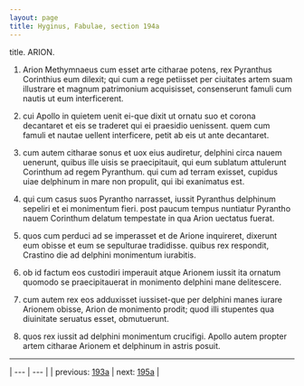 ```yaml
---
layout: page
title: Hyginus, Fabulae, section 194a
---
```


title. ARION.



1. Arion Methymnaeus cum esset arte citharae potens, rex Pyranthus Corinthius eum dilexit; qui cum a rege petiisset per ciuitates artem suam illustrare et magnum patrimonium acquisisset, consenserunt famuli cum nautis ut eum interficerent.



2. cui Apollo in quietem uenit ei-que dixit ut ornatu suo et corona decantaret et eis se traderet qui ei praesidio uenissent. quem cum famuli et nautae uellent interficere, petit ab eis ut ante decantaret.



3. cum autem citharae sonus et uox eius audiretur, delphini circa nauem uenerunt, quibus ille uisis se praecipitauit, qui eum sublatum attulerunt Corinthum ad regem Pyranthum. qui cum ad terram exisset, cupidus uiae delphinum in mare non propulit, qui ibi exanimatus est.



4. qui cum casus suos Pyrantho narrasset, iussit Pyranthus delphinum sepeliri et ei monimentum fieri. post paucum tempus nuntiatur Pyrantho nauem Corinthum delatum tempestate in qua Arion uectatus fuerat.



5. quos cum perduci ad se imperasset et de Arione inquireret, dixerunt eum obisse et eum se sepulturae tradidisse. quibus rex respondit, Crastino die ad delphini monimentum iurabitis.



6. ob id factum eos custodiri imperauit atque Arionem iussit ita ornatum quomodo se praecipitauerat in monimento delphini mane delitescere.



7. cum autem rex eos adduxisset iussiset-que per delphini manes iurare Arionem obisse, Arion de monimento prodit; quod illi stupentes qua diuinitate seruatus esset, obmutuerunt.



8. quos rex iussit ad delphini monimentum crucifigi. Apollo autem propter artem citharae Arionem et delphinum in astris posuit.



---

| --- | --- |
| previous: [193a](../193a/) | next: [195a](../195a/) |